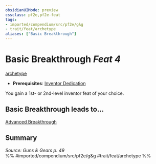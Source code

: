 ```yaml
---
obsidianUIMode: preview
cssclass: pf2e,pf2e-feat
tags:
- imported/compendium/src/pf2e/g&g
- trait/feat/archetype
aliases: ["Basic Breakthrough"]
---
```

# Basic Breakthrough  *Feat 4*  
[archetype](archetype.md)  

- **Prerequisites**: [Inventor Dedication](inventor-dedication-g-g.md)

You gain a 1st- or 2nd-level inventor feat of your choice.

## Basic Breakthrough leads to...

[Advanced Breakthrough](advanced-breakthrough-g-g.md)

## Summary

*Source: Guns & Gears p. 49*  
%% #imported/compendium/src/pf2e/g&g #trait/feat/archetype %%